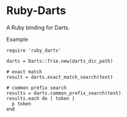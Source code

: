 # Ruby-Darts

A Ruby binding for Darts.

Example

    require 'ruby_darts'
    
    darts = Darts::Trie.new(darts_dic_path)
    
    # exact match
    result = darts.exact_match_search(text)
    
    # common prefix search
    results = darts.common_prefix_search(text)
    results.each do | token |
      p token
    end

